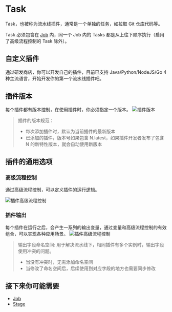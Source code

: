 # Task

Task，也被称为流水线插件，通常是一个单独的任务，如拉取 Git 仓库代码等。

Task 必须包含在 [Job](Job.md) 内，同一个 Job 内的 Tasks 都是从上往下顺序执行（启用了高级流程控制的 Task 除外）。

## 自定义插件

通过研发商店，你可以开发自己的插件，目前已支持 Java/Python/NodeJS/Go 4 种主流语言，开始开发你的第一个流水线插件吧。

## 插件版本

每个插件都有版本控制，在使用插件时，你必须指定一个版本。
![插件版本](../../assets/task_version.png)
> 插件的版本规范：
>
> - 每次添加插件时，默认为当前插件的最新版本
> - 已添加的插件，版本号如果包含 N.latest，如果插件开发者发布了包含 N 的新特性版本，就会自动使用新版本

## 插件的通用选项

### 高级流程控制

通过高级流程控制，可以定义插件的运行逻辑。

![插件高级流程控制](../../assets/task_control.png)

### 插件输出

每个插件在运行之后，会产生一系列的输出变量，通过变量和高级流程控制的有效组合，可以实现各种应用场景。
![插件高级流程控制](../../assets/task_output.png)
> 输出字段命名空间:
> 用于解决流水线下，相同插件有多个实例时，输出字段使用冲突的问题。
>
> - 当没有冲突时，无需添加命名空间
> - 当修改了命名空间后，后续使用到对应字段的地方也需要同步修改

## 接下来你可能需要

- [Job](Job.md)
- [Stage](Stage.md)
